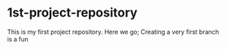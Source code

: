 # 1st-project-repository
This is my first project repository.
Here we go;
  Creating a very first branch is a fun
